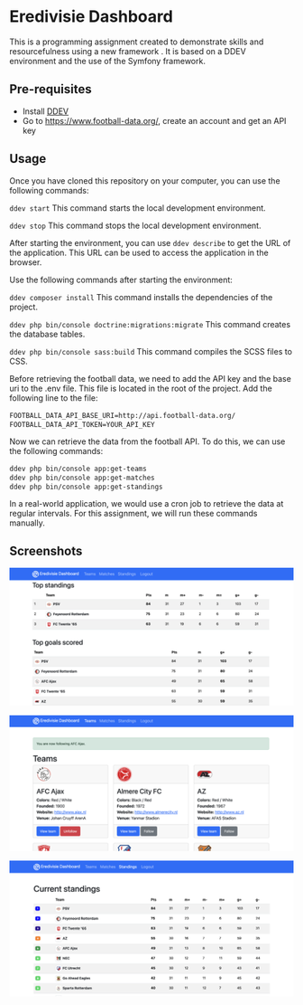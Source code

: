 # Eredivisie Dashboard
This is a programming assignment created to demonstrate skills and resourcefulness using a new framework . It is based on a DDEV environment and the use of the Symfony framework.

## Pre-requisites
- Install [DDEV](https://ddev.readthedocs.io/en/stable/)
- Go to https://www.football-data.org/, create an account and get an API key
## Usage

Once you have cloned this repository on your computer, you can use the following commands:

`ddev start` This command starts the local development environment.

`ddev stop` This command stops the local development environment.

After starting the environment, you can use `ddev describe` to get the URL of the application. This URL can be used to access the application in the browser.

Use the following commands after starting the environment:

`ddev composer install` This command installs the dependencies of the project.

`ddev php bin/console doctrine:migrations:migrate` This command creates the database tables.

`ddev php bin/console sass:build` This command compiles the SCSS files to CSS.

Before retrieving the football data, we need to add the API key and the base uri to the .env file. This file is located in the root of the project. Add the following line to the file:

```
FOOTBALL_DATA_API_BASE_URI=http://api.football-data.org/
FOOTBALL_DATA_API_TOKEN=YOUR_API_KEY
```

Now we can retrieve the data from the football API. To do this, we can use the following commands:

```
ddev php bin/console app:get-teams
ddev php bin/console app:get-matches
ddev php bin/console app:get-standings
```

In a real-world application, we would use a cron job to retrieve the data at regular intervals. For this assignment, we will run these commands manually.

## Screenshots

![Screenshot 1](/assets/images/screens/screen_01.png?raw=true "Screenshot 1")

![Screenshot 2](/assets/images/screens/screen_02.png?raw=true "Screenshot 2")

![Screenshot 3](/assets/images/screens/screen_03.png?raw=true "Screenshot 3")
